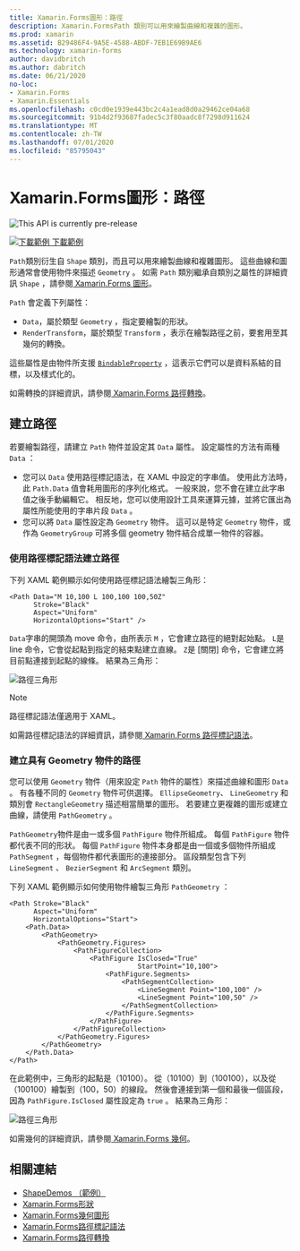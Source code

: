 ```yaml
---
title: Xamarin.Forms圖形：路徑
description: Xamarin.FormsPath 類別可以用來繪製曲線和複雜的圖形。
ms.prod: xamarin
ms.assetid: B29486F4-9A5E-4588-ABDF-7EB1E69B9AE6
ms.technology: xamarin-forms
author: davidbritch
ms.author: dabritch
ms.date: 06/21/2020
no-loc:
- Xamarin.Forms
- Xamarin.Essentials
ms.openlocfilehash: c0cd0e1939e443bc2c4a1ead8d0a29462ce04a68
ms.sourcegitcommit: 91b4d2f93687fadec5c3f80aadc8f7298d911624
ms.translationtype: MT
ms.contentlocale: zh-TW
ms.lasthandoff: 07/01/2020
ms.locfileid: "85795043"
---
```

# <a name="xamarinforms-shapes-path"></a>Xamarin.Forms圖形：路徑

![](~/media/shared/preview.png "This API is currently pre-release")

[![下載範例](~/media/shared/download.png) 下載範例](https://docs.microsoft.com/samples/xamarin/xamarin-forms-samples/userinterface-shapesdemos/)

`Path`類別衍生自 `Shape` 類別，而且可以用來繪製曲線和複雜圖形。 這些曲線和圖形通常會使用物件來描述 `Geometry` 。 如需 `Path` 類別繼承自類別之屬性的詳細資訊 `Shape` ，請參閱[ Xamarin.Forms 圖形](index.md)。

`Path` 會定義下列屬性：

- `Data`，屬於類型 `Geometry` ，指定要繪製的形狀。
- `RenderTransform`，屬於類型 `Transform` ，表示在繪製路徑之前，要套用至其幾何的轉換。

這些屬性是由物件所支援 [`BindableProperty`](xref:Xamarin.Forms.BindableProperty) ，這表示它們可以是資料系結的目標，以及樣式化的。

如需轉換的詳細資訊，請參閱[ Xamarin.Forms 路徑轉換](path-transforms.md)。

## <a name="create-a-path"></a>建立路徑

若要繪製路徑，請建立 `Path` 物件並設定其 `Data` 屬性。 設定屬性的方法有兩種 `Data` ：

- 您可以 `Data` 使用路徑標記語法，在 XAML 中設定的字串值。 使用此方法時，此 `Path.Data` 值會耗用圖形的序列化格式。 一般來說，您不會在建立此字串值之後手動編輯它。 相反地，您可以使用設計工具來運算元據，並將它匯出為屬性所能使用的字串片段 `Data` 。
- 您可以將 `Data` 屬性設定為 `Geometry` 物件。 這可以是特定 `Geometry` 物件，或作為 `GeometryGroup` 可將多個 geometry 物件結合成單一物件的容器。

### <a name="create-a-path-with-path-markup-syntax"></a>使用路徑標記語法建立路徑

下列 XAML 範例顯示如何使用路徑標記語法繪製三角形：

```xaml
<Path Data="M 10,100 L 100,100 100,50Z"
      Stroke="Black"
      Aspect="Uniform"
      HorizontalOptions="Start" />
```

`Data`字串的開頭為 move 命令，由所表示 `M` ，它會建立路徑的絕對起始點。 `L`是 line 命令，它會從起點到指定的結束點建立直線。 `Z`是 [關閉] 命令，它會建立將目前點連接到起點的線條。 結果為三角形：

![路徑三角形](path-images/triangle.png "路徑三角形")

> [!NOTE]
> 路徑標記語法僅適用于 XAML。

如需路徑標記語法的詳細資訊，請參閱[ Xamarin.Forms 路徑標記語法](path-markup-syntax.md)。

### <a name="create-a-path-with-geometry-objects"></a>建立具有 Geometry 物件的路徑

您可以使用 `Geometry` 物件（用來設定 `Path` 物件的屬性）來描述曲線和圖形 `Data` 。 有各種不同的 `Geometry` 物件可供選擇。 `EllipseGeometry`、 `LineGeometry` 和類別會 `RectangleGeometry` 描述相當簡單的圖形。 若要建立更複雜的圖形或建立曲線，請使用 `PathGeometry` 。

`PathGeometry`物件是由一或多個 `PathFigure` 物件所組成。 每個 `PathFigure` 物件都代表不同的形狀。 每個 `PathFigure` 物件本身都是由一個或多個物件所組成 `PathSegment` ，每個物件都代表圖形的連接部分。 區段類型包含下列 `LineSegment` 、 `BezierSegment` 和 `ArcSegment` 類別。

下列 XAML 範例顯示如何使用物件繪製三角形 `PathGeometry` ：

```xaml
<Path Stroke="Black"
      Aspect="Uniform"
      HorizontalOptions="Start">
    <Path.Data>
        <PathGeometry>
            <PathGeometry.Figures>
                <PathFigureCollection>
                    <PathFigure IsClosed="True"
                                StartPoint="10,100">
                        <PathFigure.Segments>
                            <PathSegmentCollection>
                                <LineSegment Point="100,100" />
                                <LineSegment Point="100,50" />
                            </PathSegmentCollection>
                        </PathFigure.Segments>
                    </PathFigure>
                </PathFigureCollection>
            </PathGeometry.Figures>
        </PathGeometry>
    </Path.Data>
</Path>
```

在此範例中，三角形的起點是（10100）。 從（10100）到（100100），以及從（100100）繪製到（100，50）的線段。 然後會連接到第一個和最後一個區段，因為 `PathFigure.IsClosed` 屬性設定為 `true` 。 結果為三角形：

![路徑三角形](path-images/triangle.png "路徑三角形")

如需幾何的詳細資訊，請參閱[ Xamarin.Forms 幾何](geometries.md)。

## <a name="related-links"></a>相關連結

- [ShapeDemos （範例）](https://docs.microsoft.com/samples/xamarin/xamarin-forms-samples/userinterface-shapesdemos/)
- [Xamarin.Forms形狀](index.md)
- [Xamarin.Forms幾何圖形](geometries.md)
- [Xamarin.Forms路徑標記語法](path-markup-syntax.md)
- [Xamarin.Forms路徑轉換](path-transforms.md)
